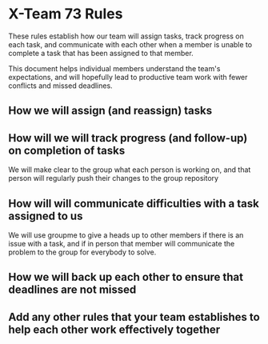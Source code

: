 # X-Team 73 Rules

These rules establish how our team will assign tasks,
track progress on each task, and communicate with each other 
when a member is unable to complete a task that has been assigned to that member.

This document helps individual members understand the team's expectations,
and will hopefully lead to productive team work with fewer conflicts
and missed deadlines.

## How we will assign (and reassign) tasks



## How will we will track progress (and follow-up) on completion of tasks

We will make clear to the group what each person is working on, and that person will regularly push their changes to the group repository

## How will will communicate difficulties with a task assigned to us
We will use groupme to give a heads up to other members if there is an issue with a task, and if in person that member will communicate the problem to the group for everybody to solve.


## How we will back up each other to ensure that deadlines are not missed



## Add any other rules that your team establishes to help each other work effectively together



